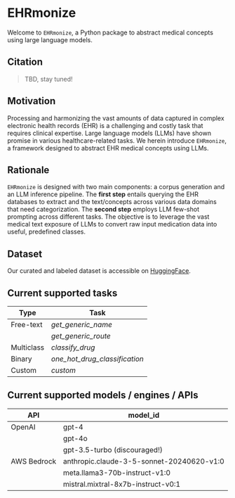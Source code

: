# EHRmonize

Welcome to `EHRmonize`, a Python package to abstract medical concepts using large language models.

## Citation

> TBD, stay tuned!


## Motivation
Processing and harmonizing the vast amounts of data captured in complex electronic health records (EHR) is a challenging and costly task that requires clinical expertise. Large language models (LLMs) have shown promise in various healthcare-related tasks. We herein introduce `EHRmonize`, a framework designed to abstract EHR medical concepts using LLMs.

## Rationale
`EHRmonize` is designed with two main components: a corpus generation and an LLM inference pipeline. The **first step** entails querying the EHR databases to extract and the text/concepts across various data domains that need categorization. The **second step** employs LLM few-shot prompting across different tasks. The objective is to leverage the vast medical text exposure of LLMs to convert raw input medication data into useful, predefined classes.

## Dataset 
Our curated and labeled dataset is accessible on
[HuggingFace](https://huggingface.co/datasets/AIWongLab/ehrmonize).

## Current supported tasks

| Type          | Task                          |
|---------------|-------------------------------|
| Free-text     | *get_generic_name*            |
|               | *get_generic_route*           |
| Multiclass    | *classify_drug*               |
| Binary        | *one_hot_drug_classification* |
| Custom        | *custom*                      |


## Current supported models / engines / APIs

| API           | model_id                                      |
|---------------|-----------------------------------------------|
| OpenAI        | gpt-4                                         |
|               | gpt-4o                                        |
|               | gpt-3.5-turbo (discouraged!)                  |
| AWS Bedrock   | anthropic.claude-3-5-sonnet-20240620-v1:0     |
|               | meta.llama3-70b-instruct-v1:0                 |
|               | mistral.mixtral-8x7b-instruct-v0:1            |
